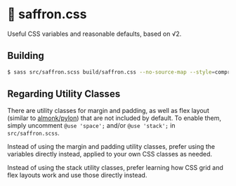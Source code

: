 # 📐 saffron.css

Useful CSS variables and reasonable defaults, based on √2.

## Building

```sh
$ sass src/saffron.scss build/saffron.css --no-source-map --style=compressed
```

## Regarding Utility Classes

There are utility classes for margin and padding, as well as flex layout (similar to [almonk/pylon](https://github.com/almonk/pylon)) that are not included by default. To enable them, simply uncomment `@use 'space';` and/or `@use 'stack';` in `src/saffron.scss`.

Instead of using the margin and padding utility classes, prefer using the variables directly instead, applied to your own CSS classes as needed.

Instead of using the stack utility classes, prefer learning how CSS grid and flex layouts work and use those directly instead.
